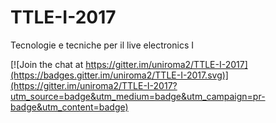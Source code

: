 # TTLE-I-2017

Tecnologie e tecniche per il live electronics I

[![Join the chat at https://gitter.im/uniroma2/TTLE-I-2017](https://badges.gitter.im/uniroma2/TTLE-I-2017.svg)](https://gitter.im/uniroma2/TTLE-I-2017?utm_source=badge&utm_medium=badge&utm_campaign=pr-badge&utm_content=badge)

